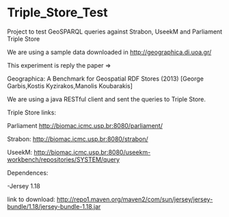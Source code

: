 Triple_Store_Test
=================

Project to test GeoSPARQL queries against Strabon, UseekM and Parliament Triple Store

We are using a sample data downloaded in http://geographica.di.uoa.gr/

This experiment is reply the paper =>

Geographica: A Benchmark for Geospatial RDF Stores (2013) [George Garbis,Kostis Kyzirakos,Manolis Koubarakis]

We are using a java RESTful client and sent the queries to Triple Store.

Triple Store links:

Parliament
http://biomac.icmc.usp.br:8080/parliament/

Strabon:
http://biomac.icmc.usp.br:8080/strabon/

UseekM:
http://biomac.icmc.usp.br:8080/useekm-workbench/repositories/SYSTEM/query


Dependences:

-Jersey 1.18

link to download: http://repo1.maven.org/maven2/com/sun/jersey/jersey-bundle/1.18/jersey-bundle-1.18.jar
